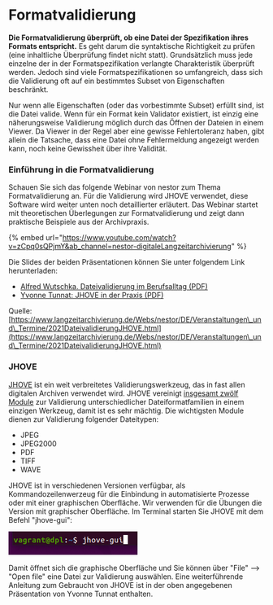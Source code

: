 # Formatvalidierung

**Die Formatvalidierung überprüft, ob eine Datei der Spezifikation ihres Formats entspricht.** Es geht darum die syntaktische Richtigkeit zu prüfen (eine inhaltliche Überprüfung findet nicht statt). Grundsätzlich muss jede einzelne der in der Formatspezifikation verlangte Charakteristik überprüft werden. Jedoch sind viele Formatspezifikationen so umfangreich, dass sich die Validierung oft auf ein bestimmtes Subset von Eigenschaften beschränkt.

Nur wenn alle Eigenschaften (oder das vorbestimmte Subset) erfüllt sind, ist die Datei valide. Wenn für ein Format kein Validator existiert, ist einzig eine näherungsweise Validierung möglich durch das Öffnen der Dateien in einem Viewer. Da Viewer in der Regel aber eine gewisse Fehlertoleranz haben, gibt allein die Tatsache, dass eine Datei ohne Fehlermeldung angezeigt werden kann, noch keine Gewissheit über ihre Validität.

### Einführung in die Formatvalidierung

Schauen Sie sich das folgende Webinar von nestor zum Thema Formatvalidierung an. Für die Validierung wird JHOVE verwendet, diese Software wird weiter unten noch detaillierter erläutert. Das Webinar startet mit theoretischen Überlegungen zur Formatvalidierung und zeigt dann praktische Beispiele aus der Archivpraxis.

{% embed url="https://www.youtube.com/watch?v=zCpq0sQPjmY&ab_channel=nestor-digitaleLangzeitarchivierung" %}

Die Slides der beiden Präsentationen können Sie unter folgendem Link herunterladen:

* [Alfred Wutschka. Dateivalidierung im Berufsalltag (PDF)](https://www.langzeitarchivierung.de/Webs/nestor/SharedDocs/Downloads/DE/praesentationen/2021DateivalidierungJHOVEWutschka.pdf?\_\_blob=publicationFile\&v=1)
* [Yvonne Tunnat: JHOVE in der Praxis (PDF)](https://www.langzeitarchivierung.de/Webs/nestor/SharedDocs/Downloads/DE/praesentationen/2021DateivalidierungJHOVETunnat.pdf?\_\_blob=publicationFile\&v=1)

Quelle: [https://www.langzeitarchivierung.de/Webs/nestor/DE/Veranstaltungen\_und\_Termine/2021DateivalidierungJHOVE.html](https://www.langzeitarchivierung.de/Webs/nestor/DE/Veranstaltungen\_und\_Termine/2021DateivalidierungJHOVE.html)

### JHOVE

[JHOVE](https://jhove.openpreservation.org/) ist ein weit verbreitetes Validierungswerkzeug, das in fast allen digitalen Archiven verwendet wird. JHOVE vereinigt [insgesamt zwölf Module](https://jhove.openpreservation.org/modules/) zur Validierung unterschiedlicher Dateiformatfamilien in einem einzigen Werkzeug, damit ist es sehr mächtig. Die wichtigsten Module dienen zur Validierung folgender Dateitypen:

* JPEG
* JPEG2000
* PDF
* TIFF
* WAVE

JHOVE ist in verschiedenen Versionen verfügbar, als Kommandozeilenwerzeug für die Einbindung in automatisierte Prozesse oder mit einer graphischen Oberfläche. Wir verwenden für die Übungen die Version mit graphischer Oberfläche. Im Terminal starten Sie JHOVE mit dem Befehl "jhove-gui":

![](<../.gitbook/assets/image (7) (1) (1).png>)

Damit öffnet sich die graphische Oberfläche und Sie können über "File" --> "Open file" eine Datei zur Validierung auswählen. Eine weiterführende Anleitung zum Gebraucht von JHOVE ist in der oben angegebenen Präsentation von Yvonne Tunnat enthalten.

